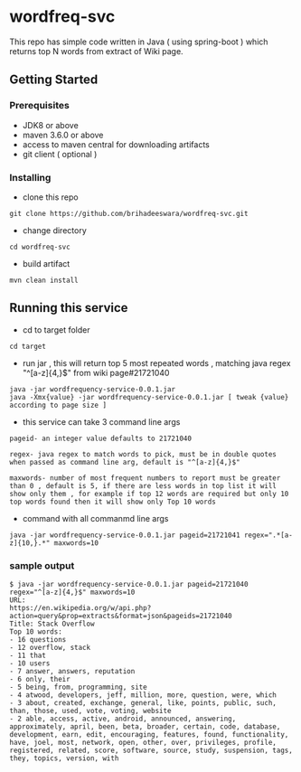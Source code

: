 # wordfreq-svc

This repo has simple code written in Java ( using spring-boot ) which returns top N words from extract of Wiki page.



## Getting Started


### Prerequisites

- JDK8 or above
- maven 3.6.0 or above
- access to maven central for downloading artifacts 
- git client ( optional )

### Installing
- clone this repo 
```
git clone https://github.com/brihadeeswara/wordfreq-svc.git

```
- change directory
```
cd wordfreq-svc 
```
- build artifact

```
mvn clean install

```
   
## Running this service

 - cd to target folder

```
cd target
```
- run jar , this will return top 5 most repeated words , matching java regex "^[a-z]{4,}$" from wiki page#21721040
```
java -jar wordfrequency-service-0.0.1.jar
java -Xmx{value} -jar wordfrequency-service-0.0.1.jar [ tweak {value} according to page size ]
```

- this service can take 3 command line args
```
pageid- an integer value defaults to 21721040
```
```
regex- java regex to match words to pick, must be in double quotes when passed as command line arg, default is "^[a-z]{4,}$"
```
```
maxwords- number of most frequent numbers to report must be greater than 0 , default is 5, if there are less words in top list it will show only them , for example if top 12 words are required but only 10 top words found then it will show only Top 10 words
```
- command with all commanmd line args
```
java -jar wordfrequency-service-0.0.1.jar pageid=21721041 regex=".*[a-z]{10,}.*" maxwords=10 
```



### sample output

```
$ java -jar wordfrequency-service-0.0.1.jar pageid=21721040 regex="^[a-z]{4,}$" maxwords=10 
URL:
https://en.wikipedia.org/w/api.php?action=query&prop=extracts&format=json&pageids=21721040
Title: Stack Overflow
Top 10 words:
- 16 questions
- 12 overflow, stack
- 11 that
- 10 users
- 7 answer, answers, reputation
- 6 only, their
- 5 being, from, programming, site
- 4 atwood, developers, jeff, million, more, question, were, which
- 3 about, created, exchange, general, like, points, public, such, than, those, used, vote, voting, website
- 2 able, access, active, android, announced, answering, approximately, april, been, beta, broader, certain, code, database, development, earn, edit, encouraging, features, found, functionality, have, joel, most, network, open, other, over, privileges, profile, registered, related, score, software, source, study, suspension, tags, they, topics, version, with

```
